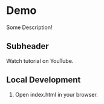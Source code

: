 # Demo

Some Description!


## Subheader

Watch tutorial on YouTube.

## Local Development

1. Open index.html in your browser.
